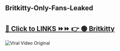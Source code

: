 
 ## Britkitty-Only-Fans-Leaked

# <h2><a href="https://clipsfans.com/Britkitty&ref=git">🔗 Click to LINKS ⏩⏩ 👉 🟢 Britkitty </a></h2>

<a href="https://clipsfans.com/Britkitty&ref=git" rel="nofollow" data-target="animated-image.originalLink"><img src="https://i.ibb.co.com/xMMVF88/686577567.gif" alt="Viral Video Original" style="max-width: 100%; display: inline-block;" data-target="animated-image.originalImage"></a>
